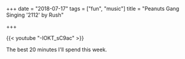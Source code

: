 +++
date = "2018-07-17"
tags = ["fun", "music"]
title = "Peanuts Gang Singing '2112' by Rush"

+++

{{< youtube "-IOKT_sC9ac" >}}

The best 20 minutes I'll spend this week.
